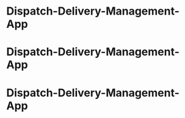 # Dispatch-Delivery-Management-App
# Dispatch-Delivery-Management-App
# Dispatch-Delivery-Management-App
